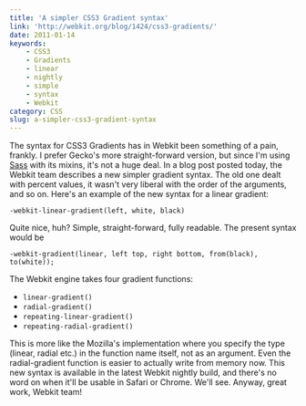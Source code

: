 ```yaml
---
title: 'A simpler CSS3 Gradient syntax'
link: 'http://webkit.org/blog/1424/css3-gradients/'
date: 2011-01-14
keywords:
    - CSS3
    - Gradients
    - linear
    - nightly
    - simple
    - syntax
    - Webkit
category: CSS
slug: a-simpler-css3-gradient-syntax
---
```


The syntax for CSS3 Gradients has in Webkit been something of a pain, frankly. I prefer Gecko's more
straight-forward version, but since I'm using [Sass](http://sass-lang.com) with its mixins, it's not
a huge deal. In a blog post posted today, the Webkit team describes a new simpler gradient syntax.
The old one dealt with percent values, it wasn't very liberal with the order of the arguments, and
so on. Here's an example of the new syntax for a linear gradient:

    -webkit-linear-gradient(left, white, black)

Quite nice, huh? Simple, straight-forward, fully readable. The present syntax would be

    -webkit-gradient(linear, left top, right bottom, from(black), to(white));

The Webkit engine takes four gradient functions:

- `linear-gradient()`
- `radial-gradient()`
- `repeating-linear-gradient()`
- `repeating-radial-gradient()`

This is more like the Mozilla's implementation where you specify the type (linear, radial etc.) in
the function name itself, not as an argument. Even the radial-gradient function is easier to
actually write from memory now. This new syntax is available in the latest Webkit nightly build, and
there's no word on when it'll be usable in Safari or Chrome. We'll see. Anyway, great work, Webkit
team!
